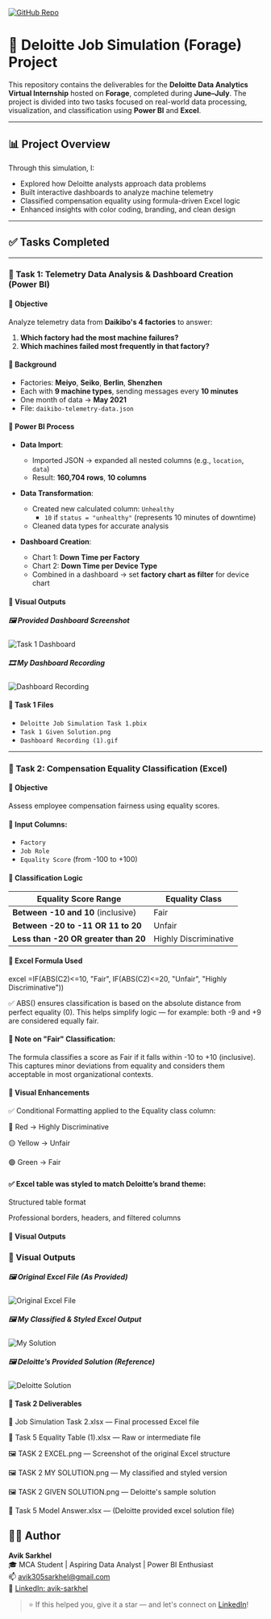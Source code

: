 [![GitHub Repo](https://img.shields.io/badge/GitHub-View%20Repository-181717?logo=github)](https://github.com/Avik-Sarkhel/Deloitte-Data-Analytics-Job-Simulation-)

# 💼 Deloitte Job Simulation (Forage) Project

This repository contains the deliverables for the **Deloitte Data Analytics Virtual Internship** hosted on **Forage**, completed during **June–July**. The project is divided into two tasks focused on real-world data processing, visualization, and classification using **Power BI** and **Excel**.

---

## 📊 Project Overview

Through this simulation, I:
- Explored how Deloitte analysts approach data problems
- Built interactive dashboards to analyze machine telemetry
- Classified compensation equality using formula-driven Excel logic
- Enhanced insights with color coding, branding, and clean design

---

## ✅ Tasks Completed

---

### 📌 Task 1: Telemetry Data Analysis & Dashboard Creation (Power BI)

#### 🎯 Objective
Analyze telemetry data from **Daikibo's 4 factories** to answer:
1. **Which factory had the most machine failures?**
2. **Which machines failed most frequently in that factory?**

#### 🧠 Background
- Factories: **Meiyo**, **Seiko**, **Berlin**, **Shenzhen**
- Each with **9 machine types**, sending messages every **10 minutes**
- One month of data → **May 2021**
- File: `daikibo-telemetry-data.json`

#### 🧰 Power BI Process

- **Data Import**:
  - Imported JSON → expanded all nested columns (e.g., `location`, `data`)
  - Result: **160,704 rows**, **10 columns**

- **Data Transformation**:
  - Created new calculated column: `Unhealthy`  
    - `10` if `status = "unhealthy"` (represents 10 minutes of downtime)
  - Cleaned data types for accurate analysis

- **Dashboard Creation**:
  - Chart 1: **Down Time per Factory**
  - Chart 2: **Down Time per Device Type**
  - Combined in a dashboard → set **factory chart as filter** for device chart

#### 📸 Visual Outputs

##### 🖼️ Provided Dashboard Screenshot
![Task 1 Dashboard](./Task%201%20Given%20Solution.png)

##### 🎞️ My Dashboard Recording
![Dashboard Recording](./Dashboard%20Recording%20(1).gif)

#### 📁 Task 1 Files
- `Deloitte Job Simulation Task 1.pbix`
- `Task 1 Given Solution.png`
- `Dashboard Recording (1).gif`

---

### 📌 Task 2: Compensation Equality Classification (Excel)

#### 🎯 Objective
Assess employee compensation fairness using equality scores.

#### 📝 Input Columns:
- `Factory`
- `Job Role`
- `Equality Score` (from -100 to +100)

#### 🧪 Classification Logic

| Equality Score Range | Equality Class           |
|----------------------|--------------------------|
| **Between -10 and 10** (inclusive) | Fair |
| **Between -20 to -11 OR 11 to 20** | Unfair |
| **Less than -20 OR greater than 20** | Highly Discriminative |

#### 🧮 Excel Formula Used
excel
=IF(ABS(C2)<=10, "Fair", IF(ABS(C2)<=20, "Unfair", "Highly Discriminative"))

✅ ABS() ensures classification is based on the absolute distance from perfect equality (0). This helps simplify logic — for example: both -9 and +9 are considered equally fair.

#### 🧠 Note on "Fair" Classification:
The formula classifies a score as Fair if it falls within -10 to +10 (inclusive). This captures minor deviations from equality and considers them acceptable in most organizational contexts.

#### 🎨 Visual Enhancements
✅ Conditional Formatting applied to the Equality class column:

🔴 Red → Highly Discriminative

🟡 Yellow → Unfair

🟢 Green → Fair

#### ✅ Excel table was styled to match Deloitte’s brand theme:

Structured table format

Professional borders, headers, and filtered columns

#### 📸 Visual Outputs
### 📸 Visual Outputs

##### 🖼️ Original Excel File (As Provided)
![Original Excel File](./TASK%202%20EXCEL.png)

##### 🖼️ My Classified & Styled Excel Output
![My Solution](./TASK%202%20MY%20SOLUTION.png)

##### 🖼️ Deloitte’s Provided Solution (Reference)
![Deloitte Solution](./TASK%202%20GIVEN%20SOLUTION.png)

#### 📁 Task 2 Deliverables
📄 Job Simulation Task 2.xlsx — Final processed Excel file

📄 Task 5 Equality Table (1).xlsx — Raw or intermediate file

🖼️ TASK 2 EXCEL.png — Screenshot of the original Excel structure

🖼️ TASK 2 MY SOLUTION.png — My classified and styled version

🖼️ TASK 2 GIVEN SOLUTION.png — Deloitte's sample solution

📄 Task 5 Model Answer.xlsx — (Deloitte provided excel solution file)

## 👨‍💻 Author

**Avik Sarkhel**  
🎓 MCA Student | Aspiring Data Analyst | Power BI Enthusiast  
📫 [avik305sarkhel@gmail.com](mailto:avik305sarkhel@gmail.com)  
🔗 [LinkedIn: avik-sarkhel](https://www.linkedin.com/in/avik-sarkhel/) 

> ⭐ If this helped you, give it a star — and let's connect on [LinkedIn](https://www.linkedin.com/in/avik-sarkhel/)!

